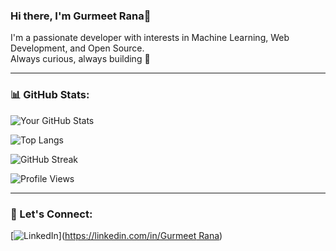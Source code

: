 ### Hi there, I'm Gurmeet Rana👋

I'm a passionate developer with interests in Machine Learning, Web Development, and Open Source.  
Always curious, always building 🚀

---

### 📊 GitHub Stats:

![Your GitHub Stats](https://github-readme-stats.vercel.app/api?username=YOUR_USERNAME&show_icons=true&theme=radical&hide_title=true)

![Top Langs](https://github-readme-stats.vercel.app/api/top-langs/?username=YOUR_USERNAME&layout=compact&theme=radical)

![GitHub Streak](https://streak-stats.demolab.com?user=YOUR_USERNAME&theme=radical)

![Profile Views](https://komarev.com/ghpvc/?username=YOUR_USERNAME&label=Profile%20views&color=0e75b6&style=flat)

---

### 🚀 Let's Connect:
[![LinkedIn](https://img.shields.io/badge/LinkedIn-blue?style=flat&logo=linkedin)]([https://linkedin.com/in/Gurmeet Rana](https://www.linkedin.com/in/gurmeet-rana-3bb15b296/))
 
